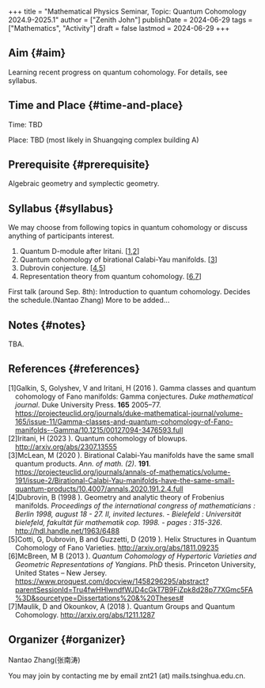 +++
title = "Mathematical Physics Seminar, Topic: Quantum Cohomology 2024.9-2025.1"
author = ["Zenith John"]
publishDate = 2024-06-29
tags = ["Mathematics", "Activity"]
draft = false
lastmod = 2024-06-29
+++

## Aim {#aim}

Learning recent progress on quantum cohomology. For details, see syllabus.


## Time and Place {#time-and-place}

Time: TBD

Place: TBD (most likely in Shuangqing complex building A)


## Prerequisite {#prerequisite}

Algebraic geometry and symplectic geometry.


## Syllabus {#syllabus}

We may choose from following topics in quantum cohomology or discuss anything of participants interest.

1.  Quantum D-module after Iritani. [<a href="#citeproc_bib_item_1">1</a>,<a href="#citeproc_bib_item_2">2</a>]
2.  Quantum cohomology of birational Calabi-Yau manifolds. [<a href="#citeproc_bib_item_3">3</a>]
3.  Dubrovin conjecture. [<a href="#citeproc_bib_item_4">4</a>,<a href="#citeproc_bib_item_5">5</a>]
4.  Representation theory from quantum cohomology. [<a href="#citeproc_bib_item_6">6</a>,<a href="#citeproc_bib_item_7">7</a>]

First talk (around Sep. 8th): Introduction to quantum cohomology. Decides the schedule.(Nantao Zhang)
More to be added...


## Notes {#notes}

TBA.


## References {#references}

<style>.csl-left-margin{float: left; padding-right: 0em;}
 .csl-right-inline{margin: 0 0 0 1em;}</style><div class="csl-bib-body">
  <div class="csl-entry"><a id="citeproc_bib_item_1"></a>
    <div class="csl-left-margin">[1]</div><div class="csl-right-inline"> Galkin, S, Golyshev, V and Iritani, H (2016 ). Gamma classes and quantum cohomology of Fano manifolds: Gamma conjectures. <i>Duke mathematical journal</i>. Duke University Press. <b>165</b> 2005–77. <a href="https://projecteuclid.org/journals/duke-mathematical-journal/volume-165/issue-11/Gamma-classes-and-quantum-cohomology-of-Fano-manifolds--Gamma/10.1215/00127094-3476593.full">https://projecteuclid.org/journals/duke-mathematical-journal/volume-165/issue-11/Gamma-classes-and-quantum-cohomology-of-Fano-manifolds--Gamma/10.1215/00127094-3476593.full</a></div>
  </div>
  <div class="csl-entry"><a id="citeproc_bib_item_2"></a>
    <div class="csl-left-margin">[2]</div><div class="csl-right-inline"> Iritani, H (2023 ). Quantum cohomology of blowups. <a href="http://arxiv.org/abs/2307.13555">http://arxiv.org/abs/2307.13555</a></div>
  </div>
  <div class="csl-entry"><a id="citeproc_bib_item_3"></a>
    <div class="csl-left-margin">[3]</div><div class="csl-right-inline"> McLean, M (2020 ). Birational Calabi-Yau manifolds have the same small quantum products. <i>Ann. of math. (2)</i>. <b>191</b>. <a href="https://projecteuclid.org/journals/annals-of-mathematics/volume-191/issue-2/Birational-Calabi-Yau-manifolds-have-the-same-small-quantum-products/10.4007/annals.2020.191.2.4.full">https://projecteuclid.org/journals/annals-of-mathematics/volume-191/issue-2/Birational-Calabi-Yau-manifolds-have-the-same-small-quantum-products/10.4007/annals.2020.191.2.4.full</a></div>
  </div>
  <div class="csl-entry"><a id="citeproc_bib_item_4"></a>
    <div class="csl-left-margin">[4]</div><div class="csl-right-inline"> Dubrovin, B (1998 ). Geometry and analytic theory of Frobenius manifolds. <i>Proceedings of the international congress of mathematicians : Berlin 1998, august 18 - 27. II, invited lectures. - Bielefeld : Universität bielefeld, fakultät für mathematik cop. 1998. - pages : 315-326</i>. <a href="http://hdl.handle.net/1963/6488">http://hdl.handle.net/1963/6488</a></div>
  </div>
  <div class="csl-entry"><a id="citeproc_bib_item_5"></a>
    <div class="csl-left-margin">[5]</div><div class="csl-right-inline"> Cotti, G, Dubrovin, B and Guzzetti, D (2019 ). Helix Structures in Quantum Cohomology of Fano Varieties. <a href="http://arxiv.org/abs/1811.09235">http://arxiv.org/abs/1811.09235</a></div>
  </div>
  <div class="csl-entry"><a id="citeproc_bib_item_6"></a>
    <div class="csl-left-margin">[6]</div><div class="csl-right-inline"> McBreen, M B (2013 ). <i>Quantum Cohomology of Hypertoric Varieties and Geometric Representations of Yangians</i>. PhD thesis. Princeton University, United States – New Jersey. <a href="https://www.proquest.com/docview/1458296295/abstract?parentSessionId=Tru4fwHHlwndfWJD4cGkT7B9FiZpk8d28p77XGmc5FA%3D&sourcetype=Dissertations%20&%20Theses#">https://www.proquest.com/docview/1458296295/abstract?parentSessionId=Tru4fwHHlwndfWJD4cGkT7B9FiZpk8d28p77XGmc5FA%3D&#38;sourcetype=Dissertations%20&#38;%20Theses#</a></div>
  </div>
  <div class="csl-entry"><a id="citeproc_bib_item_7"></a>
    <div class="csl-left-margin">[7]</div><div class="csl-right-inline"> Maulik, D and Okounkov, A (2018 ). Quantum Groups and Quantum Cohomology. <a href="http://arxiv.org/abs/1211.1287">http://arxiv.org/abs/1211.1287</a></div>
  </div>
</div>


## Organizer {#organizer}

Nantao Zhang(张南涛)

You may join by contacting me by email znt21 (at) mails.tsinghua.edu.cn.
